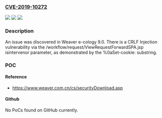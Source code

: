 ### [CVE-2019-10272](https://cve.mitre.org/cgi-bin/cvename.cgi?name=CVE-2019-10272)
![](https://img.shields.io/static/v1?label=Product&message=n%2Fa&color=blue)
![](https://img.shields.io/static/v1?label=Version&message=n%2Fa&color=blue)
![](https://img.shields.io/static/v1?label=Vulnerability&message=n%2Fa&color=brighgreen)

### Description

An issue was discovered in Weaver e-cology 9.0. There is a CRLF Injection vulnerability via the /workflow/request/ViewRequestForwardSPA.jsp isintervenor parameter, as demonstrated by the %0aSet-cookie: substring.

### POC

#### Reference
- https://www.weaver.com.cn/cs/securityDownload.asp

#### Github
No PoCs found on GitHub currently.

